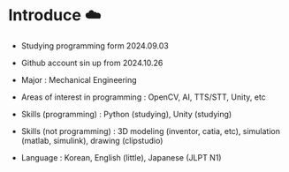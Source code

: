 # Introduce ☁️


- Studying programming form 2024.09.03

- Github account sin up from 2024.10.26

- Major : Mechanical Engineering 

- Areas of interest in programming : OpenCV, AI, TTS/STT, Unity, etc

- Skills (programming) : Python (studying), Unity (studying) 

- Skills (not programming) : 3D modeling (inventor, catia, etc), simulation (matlab, simulink), drawing (clipstudio)

- Language : Korean, English (little), Japanese (JLPT N1)



<!--
**skybluejae126/skybluejae126** is a ✨ _special_ ✨ repository because its `README.md` (this file) appears on your GitHub profile.

Here are some ideas to get you started:

- 🔭 I’m currently working on ...
- 🌱 I’m currently learning ...
- 👯 I’m looking to collaborate on ...
- 🤔 I’m looking for help with ...
- 💬 Ask me about ...
- 📫 How to reach me: ...
- 😄 Pronouns: ...
- ⚡ Fun fact: ...
-->
